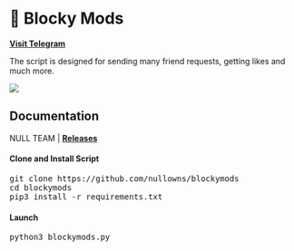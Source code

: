# 🥷 Blocky Mods

[**Visit Telegram**](https://t.me/nullowns)<br>

The script is designed for sending many friend requests, getting likes and much more.

![](http://staticgs.sandboxol.com/sandbox/avatar/1715890812348673.jpg)

## Documentation

NULL TEAM | [**Releases**](https://github.com/nullowns/blockymods/releases)<br>

#### Clone and Install Script

<pre>
git clone https://github.com/nullowns/blockymods
cd blockymods
pip3 install -r requirements.txt
</pre>

#### Launch

<pre>
python3 blockymods.py
</pre>
